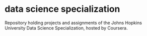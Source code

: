 # data science specialization
Repository holding projects and assignments of the Johns Hopkins University Data Science Specialization, hosted by Coursera. 
